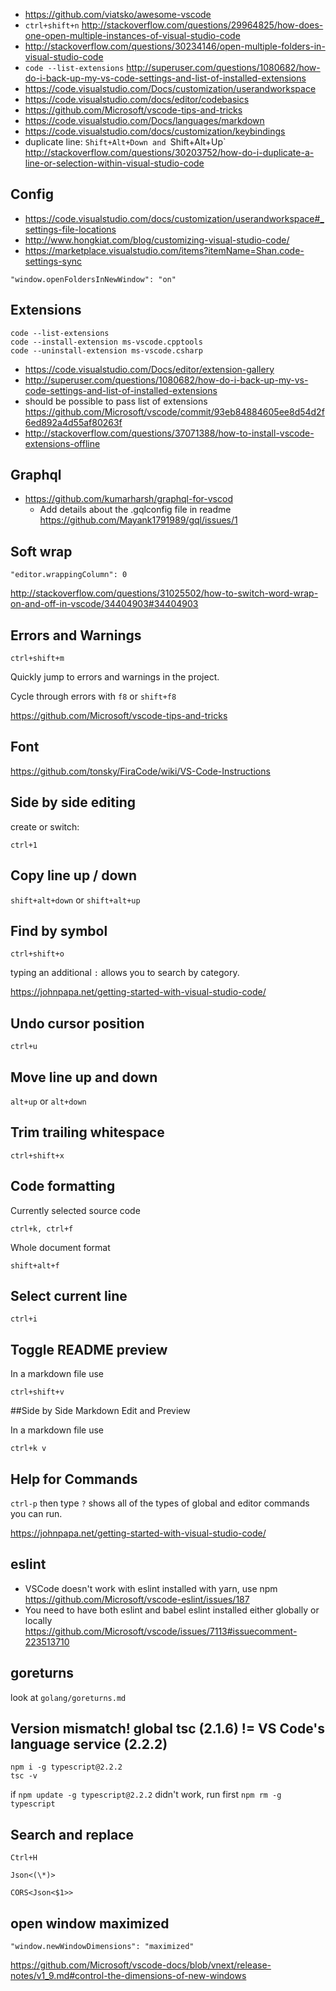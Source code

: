 - https://github.com/viatsko/awesome-vscode
- `ctrl+shift+n` http://stackoverflow.com/questions/29964825/how-does-one-open-multiple-instances-of-visual-studio-code
- http://stackoverflow.com/questions/30234146/open-multiple-folders-in-visual-studio-code
- `code --list-extensions` http://superuser.com/questions/1080682/how-do-i-back-up-my-vs-code-settings-and-list-of-installed-extensions
- https://code.visualstudio.com/Docs/customization/userandworkspace
- https://code.visualstudio.com/docs/editor/codebasics
- https://github.com/Microsoft/vscode-tips-and-tricks
- https://code.visualstudio.com/Docs/languages/markdown
- https://code.visualstudio.com/docs/customization/keybindings
- duplicate line: `Shift+Alt+Down and `Shift+Alt+Up` http://stackoverflow.com/questions/30203752/how-do-i-duplicate-a-line-or-selection-within-visual-studio-code

## Config

- https://code.visualstudio.com/docs/customization/userandworkspace#_settings-file-locations
- http://www.hongkiat.com/blog/customizing-visual-studio-code/
- https://marketplace.visualstudio.com/items?itemName=Shan.code-settings-sync

```
"window.openFoldersInNewWindow": "on"
```

## Extensions

```
code --list-extensions
code --install-extension ms-vscode.cpptools
code --uninstall-extension ms-vscode.csharp
```

- https://code.visualstudio.com/Docs/editor/extension-gallery
- http://superuser.com/questions/1080682/how-do-i-back-up-my-vs-code-settings-and-list-of-installed-extensions
- should be possible to pass list of extensions https://github.com/Microsoft/vscode/commit/93eb84884605ee8d54d2f6ed892a4d55af80263f
- http://stackoverflow.com/questions/37071388/how-to-install-vscode-extensions-offline

## Graphql

- https://github.com/kumarharsh/graphql-for-vscod
  - Add details about the .gqlconfig file in readme https://github.com/Mayank1791989/gql/issues/1

## Soft wrap

`"editor.wrappingColumn": 0`

http://stackoverflow.com/questions/31025502/how-to-switch-word-wrap-on-and-off-in-vscode/34404903#34404903

## Errors and Warnings

`ctrl+shift+m`

Quickly jump to errors and warnings in the project.

Cycle through errors with `f8` or `shift+f8`

https://github.com/Microsoft/vscode-tips-and-tricks

## Font

https://github.com/tonsky/FiraCode/wiki/VS-Code-Instructions

## Side by side editing

create or switch:

`ctrl+1`

## Copy line up / down

`shift+alt+down` or `shift+alt+up`

## Find by symbol

`ctrl+shift+o`

typing an additional `:` allows you to search by category.

https://johnpapa.net/getting-started-with-visual-studio-code/

## Undo cursor position

`ctrl+u`

## Move line up and down

`alt+up` or `alt+down`

## Trim trailing whitespace

`ctrl+shift+x`

## Code formatting

Currently selected source code

`ctrl+k, ctrl+f`

Whole document format

`shift+alt+f`

## Select current line

`ctrl+i`

## Toggle README preview

In a markdown file use

`ctrl+shift+v`

##Side by Side Markdown Edit and Preview

In a markdown file use

`ctrl+k v`

## Help for Commands

`ctrl-p` then type `?` shows all of the types of global and editor commands you can run.

https://johnpapa.net/getting-started-with-visual-studio-code/

## eslint

- VSCode doesn't work with eslint installed with yarn, use npm https://github.com/Microsoft/vscode-eslint/issues/187
- You need to have both eslint and babel eslint installed either globally or locally https://github.com/Microsoft/vscode/issues/7113#issuecomment-223513710

## goreturns

look at `golang/goreturns.md`

## Version mismatch! global tsc (2.1.6) != VS Code's language service (2.2.2)

```
npm i -g typescript@2.2.2
tsc -v
```

if `npm update -g typescript@2.2.2` didn't work, run first `npm rm -g typescript`

## Search and replace

`Ctrl+H`

`Json<(\*)>`

`CORS<Json<$1>>`

## open window maximized

`"window.newWindowDimensions": "maximized"`

https://github.com/Microsoft/vscode-docs/blob/vnext/release-notes/v1_9.md#control-the-dimensions-of-new-windows
